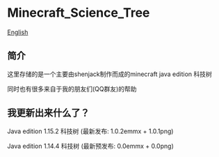 # Minecraft_Science_Tree

[English](https://github.com/shenjackyuanjie/Minecraft_Science_Tree/blob/master/README.md)

## 简介

 这里存储的是一个主要由shenjack制作而成的minecraft java edition 科技树

 同时也有很多来自于我的朋友们(QQ群友)的帮助
 
## 我更新出来什么了？
 
 Java edition 1.15.2 科技树 (最新发布: 1.0.2emmx + 1.0.1png)

 Java edition 1.14.4 科技树 (最新预发布: 0.0emmx + 0.0png)
